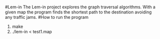 #Lem-in
The Lem-in project explores the graph traversal algorithms. With a given map the program finds the shortest path to the destination avoiding any traffic jams. 
#How to run the program    
1) make   
2) ./lem-in < test1.map